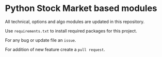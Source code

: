 # Python Stock Market based modules 

All technical, options and algo modules are updated in this repository.

Use `requirements.txt` to install required packages for this project.

For any bug or update file an `issue`.

For addition of new feature create a `pull request`.
